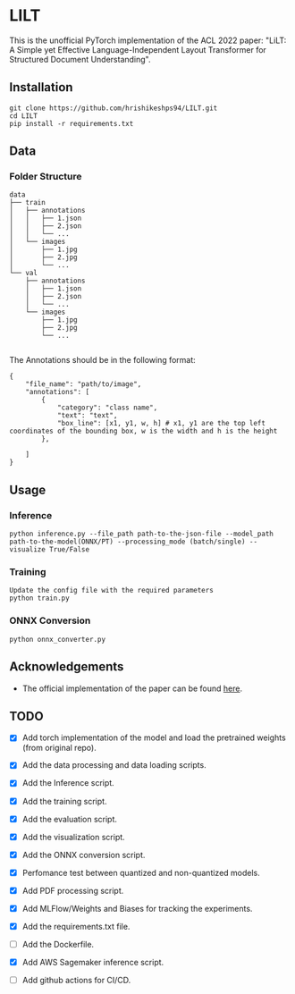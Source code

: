 # LILT
This is the unofficial PyTorch implementation of the ACL 2022 paper: "LiLT: A Simple yet Effective Language-Independent Layout Transformer for Structured Document Understanding".

## Installation
```
git clone https://github.com/hrishikeshps94/LILT.git
cd LILT
pip install -r requirements.txt
``` 

## Data

### Folder Structure
```
data
├── train
│   ├── annotations
│   │   ├── 1.json
│   │   ├── 2.json
│   │   └── ...
│   └── images
│       ├── 1.jpg
│       ├── 2.jpg
│       └── ...
└── val
    ├── annotations
    │   ├── 1.json
    │   ├── 2.json
    │   └── ...
    └── images
        ├── 1.jpg
        ├── 2.jpg
        └── ...


```
The Annotations should be in the following format:
```
{
    "file_name": "path/to/image",
    "annotations": [
        {
            "category": "class name",
            "text": "text",
            "box_line": [x1, y1, w, h] # x1, y1 are the top left coordinates of the bounding box, w is the width and h is the height
        },
       
    ]
}
```

## Usage
### Inference
```
python inference.py --file_path path-to-the-json-file --model_path path-to-the-model(ONNX/PT) --processing_mode (batch/single) --visualize True/False
```

### Training
```
Update the config file with the required parameters
python train.py
```

### ONNX Conversion
```
python onnx_converter.py
```

## Acknowledgements
- The official implementation of the paper can be found [here](https://github.com/jpwang/lilt).

## TODO
- [x] Add torch implementation of the model and load the pretrained weights (from original repo).
- [x] Add the data processing and data loading scripts.
- [x] Add the Inference script.
- [x] Add the training script.
- [x] Add the evaluation script.
- [x] Add the visualization script.
- [x] Add the ONNX conversion script.
- [x] Perfomance test between quantized and non-quantized models.
- [x] Add PDF processing script.
- [x] Add MLFlow/Weights and Biases for tracking the experiments.
- [x] Add the requirements.txt file.
- [ ] Add the Dockerfile.
- [x] Add AWS Sagemaker inference script.
- [ ] Add github actions for CI/CD.



